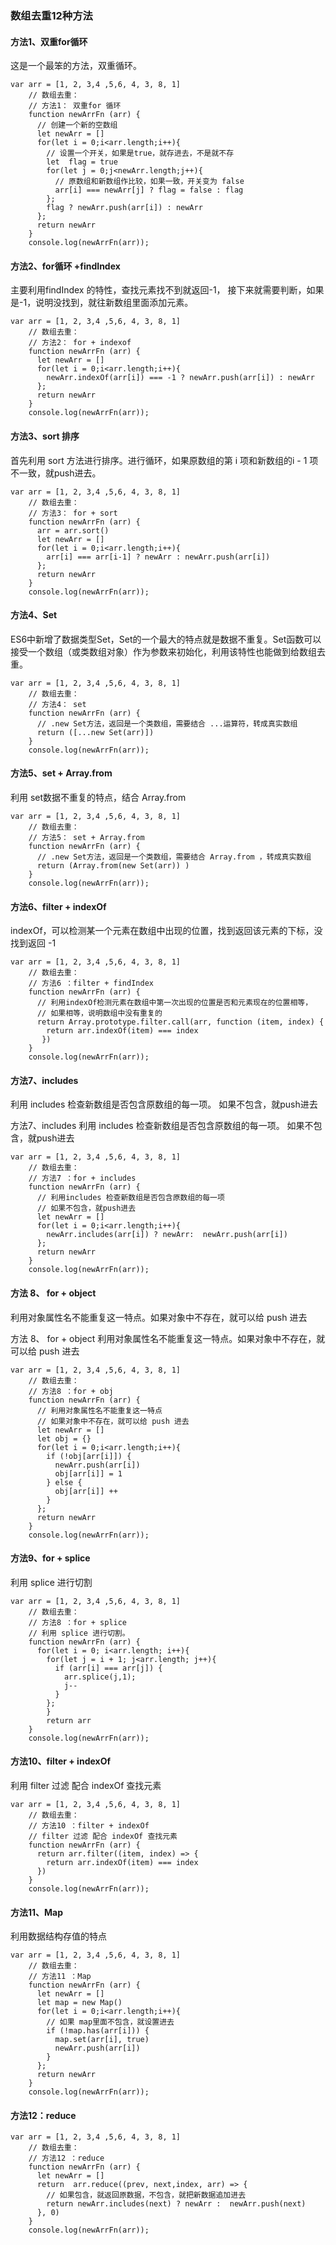 ### 数组去重12种方法



#### 方法1、双重for循环

这是一个最笨的方法，双重循环。

```
var arr = [1, 2, 3,4 ,5,6, 4, 3, 8, 1]
    // 数组去重：
    // 方法1： 双重for 循环
    function newArrFn (arr) {
      // 创建一个新的空数组
      let newArr = []
      for(let i = 0;i<arr.length;i++){
        // 设置一个开关，如果是true，就存进去，不是就不存
        let  flag = true
        for(let j = 0;j<newArr.length;j++){
          // 原数组和新数组作比较，如果一致，开关变为 false
          arr[i] === newArr[j] ? flag = false : flag
        };
        flag ? newArr.push(arr[i]) : newArr
      };
      return newArr
    }
    console.log(newArrFn(arr));
```

#### 方法2、for循环 +findIndex

主要利用findIndex 的特性，查找元素找不到就返回-1， 接下来就需要判断，如果是-1，说明没找到，就往新数组里面添加元素。

```
var arr = [1, 2, 3,4 ,5,6, 4, 3, 8, 1]
    // 数组去重：
    // 方法2： for + indexof
    function newArrFn (arr) {
      let newArr = []
      for(let i = 0;i<arr.length;i++){
        newArr.indexOf(arr[i]) === -1 ? newArr.push(arr[i]) : newArr
      };
      return newArr
    }
    console.log(newArrFn(arr));
```

#### 方法3、sort 排序

首先利用 sort 方法进行排序。进行循环，如果原数组的第 i 项和新数组的i - 1 项不一致，就push进去。

```
var arr = [1, 2, 3,4 ,5,6, 4, 3, 8, 1]
    // 数组去重：
    // 方法3： for + sort
    function newArrFn (arr) {
      arr = arr.sort()
      let newArr = []
      for(let i = 0;i<arr.length;i++){
        arr[i] === arr[i-1] ? newArr : newArr.push(arr[i])
      };
      return newArr
    }
    console.log(newArrFn(arr));
```

#### 方法4、Set

ES6中新增了数据类型Set，Set的一个最大的特点就是数据不重复。Set函数可以接受一个数组（或类数组对象）作为参数来初始化，利用该特性也能做到给数组去重。

```
var arr = [1, 2, 3,4 ,5,6, 4, 3, 8, 1]
    // 数组去重：
    // 方法4： set
    function newArrFn (arr) {
      // .new Set方法，返回是一个类数组，需要结合 ...运算符，转成真实数组
      return ([...new Set(arr)])
    }
    console.log(newArrFn(arr));
```



#### 方法5、set + Array.from

利用 set数据不重复的特点，结合 Array.from

```
var arr = [1, 2, 3,4 ,5,6, 4, 3, 8, 1]
    // 数组去重：
    // 方法5： set + Array.from
    function newArrFn (arr) {
      // .new Set方法，返回是一个类数组，需要结合 Array.from ，转成真实数组
      return (Array.from(new Set(arr)) )
    }
    console.log(newArrFn(arr));
```



#### 方法6、filter + indexOf

indexOf，可以检测某一个元素在数组中出现的位置，找到返回该元素的下标，没找到返回 -1

```
var arr = [1, 2, 3,4 ,5,6, 4, 3, 8, 1]
    // 数组去重：
    // 方法6 ：filter + findIndex
    function newArrFn (arr) {
      // 利用indexOf检测元素在数组中第一次出现的位置是否和元素现在的位置相等，
      // 如果相等，说明数组中没有重复的
      return Array.prototype.filter.call(arr, function (item, index) { 
        return arr.indexOf(item) === index
       })
    }
    console.log(newArrFn(arr));
```



#### 方法7、includes

利用 includes 检查新数组是否包含原数组的每一项。 如果不包含，就push进去

方法7、includes
利用 includes 检查新数组是否包含原数组的每一项。 如果不包含，就push进去

```
var arr = [1, 2, 3,4 ,5,6, 4, 3, 8, 1]
    // 数组去重：
    // 方法7 ：for + includes
    function newArrFn (arr) {
      // 利用includes 检查新数组是否包含原数组的每一项
      // 如果不包含，就push进去
      let newArr = []
      for(let i = 0;i<arr.length;i++){
        newArr.includes(arr[i]) ? newArr:  newArr.push(arr[i]) 
      };
      return newArr
    }
    console.log(newArrFn(arr));
```



#### 方法 8、 for + object

利用对象属性名不能重复这一特点。如果对象中不存在，就可以给 push 进去

方法 8、 for + object
利用对象属性名不能重复这一特点。如果对象中不存在，就可以给 push 进去

```
var arr = [1, 2, 3,4 ,5,6, 4, 3, 8, 1]
    // 数组去重：
    // 方法8 ：for + obj
    function newArrFn (arr) {
      // 利用对象属性名不能重复这一特点
      // 如果对象中不存在，就可以给 push 进去
      let newArr = []
      let obj = {}
      for(let i = 0;i<arr.length;i++){
        if (!obj[arr[i]]) {
          newArr.push(arr[i])
          obj[arr[i]] = 1
        } else {
          obj[arr[i]] ++
        }
      };
      return newArr
    }
    console.log(newArrFn(arr));

```

#### 方法9、for + splice

利用 splice 进行切割

```
var arr = [1, 2, 3,4 ,5,6, 4, 3, 8, 1]
    // 数组去重：
    // 方法8 ：for + splice
    // 利用 splice 进行切割。
    function newArrFn (arr) {
      for(let i = 0; i<arr.length; i++){
        for(let j = i + 1; j<arr.length; j++){
          if (arr[i] === arr[j]) {
            arr.splice(j,1);
            j--
          }
        };
        }
        return arr
    }
    console.log(newArrFn(arr));
```



#### 方法10、filter + indexOf

利用 filter 过滤 配合 indexOf 查找元素

```
var arr = [1, 2, 3,4 ,5,6, 4, 3, 8, 1]
    // 数组去重：
    // 方法10 ：filter + indexOf
    // filter 过滤 配合 indexOf 查找元素
    function newArrFn (arr) {
      return arr.filter((item, index) => {
        return arr.indexOf(item) === index
      })
    }
    console.log(newArrFn(arr));
```



#### 方法11、Map

利用数据结构存值的特点

```
var arr = [1, 2, 3,4 ,5,6, 4, 3, 8, 1]
    // 数组去重：
    // 方法11 ：Map
    function newArrFn (arr) {
      let newArr = []
      let map = new Map()
      for(let i = 0;i<arr.length;i++){
        // 如果 map里面不包含，就设置进去
        if (!map.has(arr[i])) {
          map.set(arr[i], true)
          newArr.push(arr[i])
        }
      };
      return newArr
    }
    console.log(newArrFn(arr));
```



#### 方法12：reduce

```
var arr = [1, 2, 3,4 ,5,6, 4, 3, 8, 1]
    // 数组去重：
    // 方法12 ：reduce
    function newArrFn (arr) {
      let newArr = []
      return  arr.reduce((prev, next,index, arr) => {
        // 如果包含，就返回原数据，不包含，就把新数据追加进去 
        return newArr.includes(next) ? newArr :  newArr.push(next)
      }, 0)
    }
    console.log(newArrFn(arr));
```



